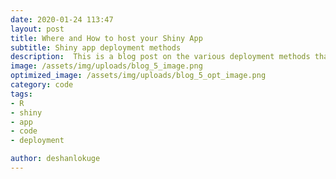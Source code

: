 ```yaml
---
date: 2020-01-24 113:47
layout: post
title: Where and How to host your Shiny App
subtitle: Shiny app deployment methods
description:  This is a blog post on the various deployment methods that can be used to host your Shiny App.
image: /assets/img/uploads/blog_5_image.png
optimized_image: /assets/img/uploads/blog_5_opt_image.png
category: code
tags:
- R
- shiny
- app
- code
- deployment

author: deshanlokuge
---
```

